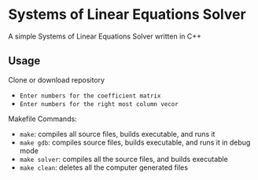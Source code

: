 # Systems of Linear Equations Solver

A simple Systems of Linear Equations Solver written in C++

## Usage

Clone or download repository
* ```Enter numbers for the coefficient matrix```
* ```Enter numbers for the right most column vecor```

Makefile Commands:
* ```make```: compiles all source files, builds executable, and runs it
* ```make gdb```: compiles source files, builds executable, and runs it in debug mode
* ```make solver```: compiles all the source files, and builds executable
* ```make clean```: deletes all the computer generated files

